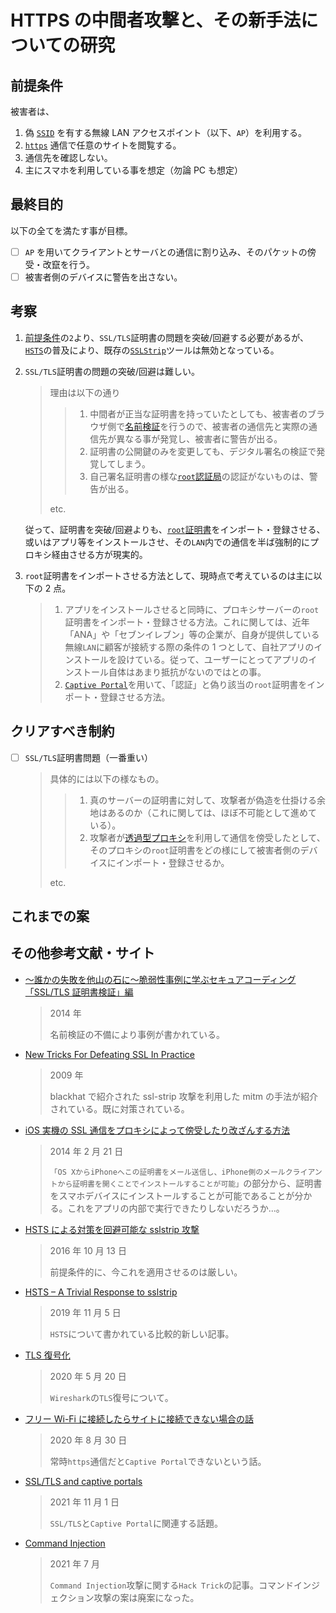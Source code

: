 # HTTPS の中間者攻撃と、その新手法についての研究

## 前提条件

被害者は、

1. 偽 [`SSID`](https://e-words.jp/w/SSID.html) を有する無線 LAN アクセスポイント（以下、`AP`）を利用する。
2. [`https`](https://developer.mozilla.org/ja/docs/Glossary/https) 通信で任意のサイトを閲覧する。
3. 通信先を確認しない。
4. 主にスマホを利用している事を想定（勿論 PC も想定）

## 最終目的

以下の全てを満たす事が目標。

- [ ] `AP` を用いてクライアントとサーバとの通信に割り込み、そのパケットの傍受・改竄を行う。
- [ ] 被害者側のデバイスに警告を出さない。

## 考察

1. [前提条件](https://github.com/KeiTaylor0606/https-mitm/blob/main/memo.md#%E5%89%8D%E6%8F%90%E6%9D%A1%E4%BB%B6)の`2`より、`SSL/TLS`証明書の問題を突破/回避する必要があるが、[`HSTS`](https://developer.mozilla.org/ja/docs/Web/HTTP/Headers/Strict-Transport-Security)の普及により、既存の[`SSLStrip`](https://www.venafi.com/blog/what-are-ssl-stripping-attacks)ツールは無効となっている。
2. `SSL/TLS`証明書の問題の突破/回避は難しい。

   > 理由は以下の通り
   >
   > > 1. 中間者が正当な証明書を持っていたとしても、被害者のブラウザ側で[名前検証](https://tex2e.github.io/rfc-translater/html/rfc2818.html)を行うので、被害者の通信先と実際の通信先が異なる事が発覚し、被害者に警告が出る。
   > > 2. 証明書の公開鍵のみを変更しても、デジタル署名の検証で発覚してしまう。
   > > 3. 自己署名証明書の様な[`root`認証局](https://e-words.jp/w/%E3%83%AB%E3%83%BC%E3%83%88CA.html)の認証がないものは、警告が出る。
   >
   > etc.

   従って、証明書を突破/回避よりも、[`root`証明書](https://support.dnsimple.com/articles/what-is-ssl-root-certificate/)をインポート・登録させる、或いはアプリ等をインストールさせ、その`LAN`内での通信を半ば強制的にプロキシ経由させる方が現実的。

3. `root`証明書をインポートさせる方法として、現時点で考えているのは主に以下の 2 点。
   > 1. アプリをインストールさせると同時に、プロキシサーバーの`root`証明書をインポート・登録させる方法。これに関しては、近年「ANA」や「セブンイレブン」等の企業が、自身が提供している無線`LAN`に顧客が接続する際の条件の 1 つとして、自社アプリのインストールを設けている。従って、ユーザーにとってアプリのインストール自体はあまり抵抗がないのではとの事。
   > 2. [`Captive Portal`](https://developer.mozilla.org/en-US/docs/Mozilla/Add-ons/WebExtensions/API/captivePortal)を用いて、「認証」と偽り該当の`root`証明書をインポート・登録させる方法。

## クリアすべき制約

- [ ] `SSL/TLS`証明書問題（一番重い）
  > 具体的には以下の様なもの。
  >
  > > 1.  真のサーバーの証明書に対して、攻撃者が偽造を仕掛ける余地はあるのか（これに関しては、ほぼ不可能として進めている）。
  > > 2.  攻撃者が[透過型プロキシ](https://milestone-of-se.nesuke.com/sv-advanced/server-software/transparent-proxy/)を利用して通信を傍受したとして、そのプロキシの`root`証明書をどの様にして被害者側のデバイスにインポート・登録させるか。
  >
  > etc.

## これまでの案

## その他参考文献・サイト

- [～誰かの失敗を他山の石に～脆弱性事例に学ぶセキュアコーディング「SSL/TLS 証明書検証」編](https://www.jpcert.or.jp/present/2014/20141108SSLTLS-vul.pdf)
  > 2014 年
  >
  > 名前検証の不備により事例が書かれている。
- [New Tricks For Defeating SSL In Practice](https://blackhat.com/presentations/bh-europe-09/Marlinspike/blackhat-europe-2009-marlinspike-sslstrip-slides.pdf)
  > 2009 年
  >
  > blackhat で紹介された ssl-strip 攻撃を利用した mitm の手法が紹介されている。既に対策されている。
- [iOS 実機の SSL 通信をプロキシによって傍受したり改ざんする方法](https://qiita.com/yimajo/items/c67cb711851f747c35e5)
  > 2014 年 2 月 21 日
  >
  > `「OS XからiPhoneへこの証明書をメール送信し、iPhone側のメールクライアントから証明書を開くことでインストールすることが可能」`の部分から、証明書をスマホデバイスにインストールすることが可能であることが分かる。これをアプリの内部で実行できたりしないだろうか...。
- [HSTS による対策を回避可能な sslstrip 攻撃](https://www.sci.kanagawa-u.ac.jp/info/matsuo/pub/pdf/IPSJCSS2016107.pdf)

  > 2016 年 10 月 13 日
  >
  > 前提条件的に、今これを適用させるのは厳しい。

- [HSTS – A Trivial Response to sslstrip](https://www.secplicity.org/2019/11/05/hsts-a-trivial-response-to-sslstrip/)

  > 2019 年 11 月 5 日
  >
  > `HSTS`について書かれている比較的新しい記事。

- [TLS 復号化](https://wiki.wireshark.org/TLS)

  > 2020 年 5 月 20 日
  >
  > `Wireshark`の`TLS`復号について。

- [フリー Wi-Fi に接続したらサイトに接続できない場合の話](https://blog.anoncom.net/2020/08/what-happens-when-you-connect-to-free-Wi-Fi-and-cant-connect-to-the-web.html)

  > 2020 年 8 月 30 日
  >
  > 常時`https`通信だと`Captive Portal`できないという話。

- [SSL/TLS and captive portals](https://www.ssltrust.com/blog/ssl-tls-captive-portals)

  > 2021 年 11 月 1 日
  >
  > `SSL/TLS`と`Captive Portal`に関連する話題。

- [Command Injection](https://book.hacktricks.xyz/pentesting-web/command-injection)
  > 2021 年 7 月
  >
  > `Command Injection`攻撃に関する`Hack Trick`の記事。コマンドインジェクション攻撃の案は廃案になった。
